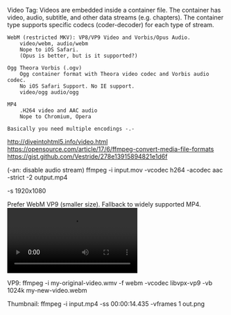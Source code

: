 Video Tag:
    Videos are embedded inside a container file.
    The container has video, audio, subtitle, and other data streams (e.g. chapters).
    The container type supports specific codecs (coder-decoder) for each type of stream.

    WebM (restricted MKV): VP8/VP9 Video and Vorbis/Opus Audio.
        video/webm, audio/webm
        Nope to iOS Safari.
        (Opus is better, but is it supported?)

    Ogg Theora Vorbis (.ogv)
        Ogg container format with Theora video codec and Vorbis audio codec.
        No iOS Safari Support. No IE support.
        video/ogg audio/ogg

    MP4
        .H264 video and AAC audio
        Nope to Chromium, Opera

    Basically you need multiple encodings -.-

http://diveintohtml5.info/video.html
https://opensource.com/article/17/6/ffmpeg-convert-media-file-formats
https://gist.github.com/Vestride/278e13915894821e1d6f

(-an: disable audio stream)
ffmpeg -i input.mov -vcodec h264 -acodec aac -strict -2 output.mp4

-s 1920x1080

Prefer WebM VP9 (smaller size). Fallback to widely supported MP4.
<video>
  <source src="path/to/video.webm" type="video/webm; codecs=vp9,vorbis">
  <source src="path/to/video.mp4" type="video/mp4">
</video>

VP9:
    ffmpeg -i my-original-video.wmv -f webm -vcodec libvpx-vp9 -vb 1024k my-new-video.webm


Thumbnail:
    ffmpeg -i input.mp4 -ss 00:00:14.435 -vframes 1 out.png
